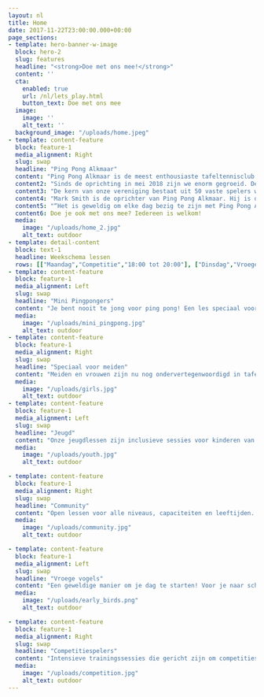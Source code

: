 ```yaml
---
layout: nl
title: Home
date: 2017-11-22T23:00:00.000+00:00
page_sections:
- template: hero-banner-w-image
  block: hero-2
  slug: features
  headline: "<strong>Doe met ons mee!</strong>"
  content: ''
  cta:
    enabled: true
    url: /nl/lets_play.html
    button_text: Doe met ons mee 
  image:
    image: ''
    alt_text: ''
  background_image: "/uploads/home.jpeg"
- template: content-feature
  block: feature-1
  media_alignment: Right
  slug: swap
  headline: "Ping Pong Alkmaar"
  content: "Ping Pong Alkmaar is de meest enthousiaste tafeltennisclub van Alkmaar en een ambitieuze sportvereniging waar iedereen welkom is."
  content2: "Sinds de oprichting in mei 2018 zijn we enorm gegroeid. De club heeft verschillende nieuwe initiatieven opgezet en we hebben met onze programma’s waarmee we de wijk ingaan meer dan 6000 mensen in Alkmaar bereikt."
  content3: "De kern van onze vereniging bestaat uit 50 vaste spelers waarvan 30 jongens en meiden tussen de 5 en 16 jaar. Als lid van onze club kun je 5 dagen in de week komen trainingen."
  content4: "Mark Smith is de oprichter van Ping Pong Alkmaar. Hij is de hoofdcoach en jaagt nieuwe ontwikkelingen binnen de vereniging aan. "
  content5: "“Het is geweldig om elke dag bezig te zijn met Ping Pong Alkmaar. We zijn een snel groeiende tafeltennis club met stevige wortels in de lokale gemeenschap. Samen met een pro-actief en ambitieus team bouwen we aan een nieuw soort sportvereniging omdat we geloven in de kracht van sport als verbindende factor en de positief invloed daarvan op het leven van mensen.”"
  content6: Doe je ook met ons mee? Iedereen is welkom!
  media:
    image: "/uploads/home_2.jpg"
    alt_text: outdoor
- template: detail-content
  block: text-1
  headline: Weekschema lessen
  rows: [["Maandag","Competitie","18:00 tot 20:00"], ["Dinsdag","Vroege vogels","07:00 tot 08:00"], ["Woensdag","Speciaal voor meiden","15:00 tot 16:00"], ["", "Jeugd","16:15 tot 17:45"], ["","Community","19:30 tot 21:30"], ["Vrijdag", "Mini-Pingpongers","15:00 tot 16:00"], ["","Jeugd spelers","16:15 tot 17:45"], ["","Community","19:00 tot 21:00"]]
- template: content-feature
  block: feature-1
  media_alignment: Left
  slug: swap
  headline: "Mini Pingpongers"
  content: "Je bent nooit te jong voor ping pong! Een les speciaal voor jonge spelers tussen de 4 en 7 jaar. De lessen zijn gericht op het ontwikkelen van motorische vaardigheden en coördinatie. We oefenen door verschillende spelletjes te doen waarbij we gekke materialen gebruikt zoals ballonnen paraplu’s."
  media:
    image: "/uploads/mini_pingpong.jpg"
    alt_text: outdoor
- template: content-feature
  block: feature-1
  media_alignment: Right
  slug: swap
  headline: "Speciaal voor meiden"
  content: "Meiden en vrouwen zijn nu nog ondervertegenwoordigd in tafeltennis. Daarom is deze les speciaal voor meiden om aan ze te moedigen meer te sporten en te bewegen. De lessen richten zich door middel van toegankelijke spelletjes op fysieke, technische en tactische ontwikkeling. Tijdens de les spelen we ook tafeltennis op muziek die kinderen leuk vinden, zo dansen we de lessen door!"
  media:
    image: "/uploads/girls.jpg"
    alt_text: outdoor
- template: content-feature
  block: feature-1
  media_alignment: Left
  slug: swap
  headline: "Jeugd"
  content: "Onze jeugdlessen zijn inclusieve sessies voor kinderen van alle niveau’s. De lessen zijn ingericht op het combineren van technische vaardigheden met  verschillende grappige spellen.  Zo houden we de lessen leuk en stijgt het niveau van de spelers. We werken met speciale Chinese trainingsmethodes zoals ‘multi-ball’ en ‘robot training’. Hiermee werken onze jonge spelers aan zowel de fysieke als technische kanten van het spel."
  media:
    image: "/uploads/youth.jpg"
    alt_text: outdoor

- template: content-feature
  block: feature-1
  media_alignment: Right
  slug: swap
  headline: "Community"
  content: "Open lessen voor alle niveaus, capaciteiten en leeftijden. De les start met een groepstraining van 40 minuten gevolgd door vrij spelen  en individuele coaching van trainer Mark Smith. We nodigen ook graag aspirant spelers met een beperking uit om mee te doen.  Iedereen is welkom om tijdens deze open lessen te komen kijken en gezellig mee te spelen!"
  media:
    image: "/uploads/community.jpg"
    alt_text: outdoor

- template: content-feature
  block: feature-1
  media_alignment: Left
  slug: swap
  headline: "Vroege vogels"
  content: "Een geweldige manier om je dag te starten! Voor je naar school of werk gaat lekker trainen.Deze lessen zijn open voor spelers van alle niveaus en leeftijden. Als antwoord op de vraag van onze leden voor de mogelijkheid om vroeg op de dag te trainen hebben we deze Vroege Vogels sessies toegevoegd aan ons lesaanbod. We spelen op inspirerende muziek waardoor je lijf en hoofd wakker worden geschud en je jouw dag vol positieve energie begint. "
  media:
    image: "/uploads/early_birds.png"
    alt_text: outdoor

- template: content-feature
  block: feature-1
  media_alignment: Right
  slug: swap
  headline: "Competitiespelers"
  content: "Intensieve trainingssessies die gericht zijn om competitiespelers het beste uit zichzelf te halen. We richten ons op de technisch, tactische en fysieke ontwikkelingen. Als speler ontwikkel je bij ons een top sport mentaliteit en krijg je toegang tot trainingsmethodes van het hoogste niveau."
  media:
    image: "/uploads/competition.jpg"
    alt_text: outdoor
---
```

